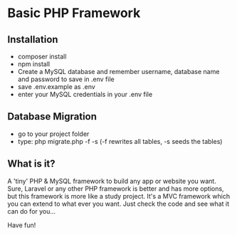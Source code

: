 # Basic PHP Framework

## Installation
- composer install
- npm install
- Create a MySQL database and remember username, database name and password to save in .env file
- save .env.example as .env
- enter your MySQL credentials in your .env file

## Database Migration
- go to your project folder
- type: php migrate.php -f -s (-f rewrites all tables, -s seeds the tables)

## What is it?
A 'tiny' PHP & MySQL framework to build any app or website you want.
Sure, Laravel or any other PHP framework is better and has more options, but this framework is more like a study project.
It's a MVC framework which you can extend to what ever you want. Just check the code and see what it can do for you...

Have fun!
